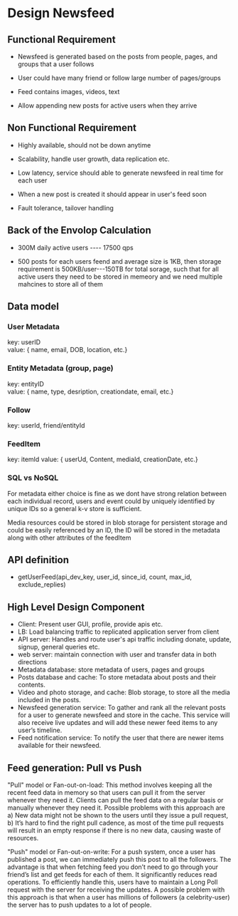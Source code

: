 # Design Newsfeed

## Functional Requirement

* Newsfeed is generated based on the posts from people, pages, and groups that a user follows

* User could have many friend or follow large number of pages/groups

* Feed contains images, videos, text

* Allow appending new posts for active users when they arrive

## Non Functional Requirement

* Highly available, should not be down anytime

* Scalability, handle user growth, data replication etc.

* Low latency, service should able to generate newsfeed in real time for each user

* When a new post is created it should appear in user's feed soon

* Fault tolerance, tailover handling

## Back of the Envolop Calculation

* 300M daily active users ---- 17500 qps

* 500 posts for each users feend and average size is 1KB, then storage requirement is 500KB/user---150TB for total sorage, such that for all active users they need to be stored in memeory and we need multiple mahcines to store all of them 

##  Data model

### User Metadata

key: userID\
value: { name, email, DOB, location, etc.}

### Entity Metadata (group, page)

key: entityID\
value: { name, type, desription, creationdate, email, etc.}

### Follow

key: userId, friend/entityId

### FeedItem

key: itemId
value: { userUd, Content, mediaId, creationDate, etc.}


### SQL vs NoSQL 

For metadata either choice is fine as we dont have strong relation between each individual record, users and event could by uniquely identified by unique IDs so a general k-v store is sufficient. 

Media resources could be stored in blob storage for persistent storage and could be easily referenced by an ID, the ID will be stored in the metadata along with other attributes of the feedItem


##  API definition

* getUserFeed(api_dev_key, user_id, since_id, count, max_id, exclude_replies)


## High Level Design Component

* Client: Present user GUI, profile, provide apis etc.
* LB: Load balancing traffic to replicated application server from client
* API server: Handles and route user's api traffic including donate, update, signup, general queries etc.
* web server: maintain connection with user and transfer data in both directions
* Metadata database: store metadata of users, pages and groups
* Posts database and cache: To store metadata about posts and their contents.
* Video and photo storage, and cache: Blob storage, to store all the media included in the posts.
* Newsfeed generation service: To gather and rank all the relevant posts for a user to generate newsfeed and store in the cache. This service will also receive live updates and will add these newer feed items to any user’s timeline.
* Feed notification service: To notify the user that there are newer items available for their newsfeed.

## Feed generation: Pull vs Push

"Pull" model or Fan-out-on-load: This method involves keeping all the recent feed data in memory so that users can pull it from the server whenever they need it. Clients can pull the feed data on a regular basis or manually whenever they need it. Possible problems with this approach are a) New data might not be shown to the users until they issue a pull request, b) It’s hard to find the right pull cadence, as most of the time pull requests will result in an empty response if there is no new data, causing waste of resources.

"Push" model or Fan-out-on-write: For a push system, once a user has published a post, we can immediately push this post to all the followers. The advantage is that when fetching feed you don’t need to go through your friend’s list and get feeds for each of them. It significantly reduces read operations. To efficiently handle this, users have to maintain a Long Poll request with the server for receiving the updates. A possible problem with this approach is that when a user has millions of followers (a celebrity-user) the server has to push updates to a lot of people.



